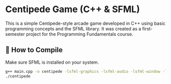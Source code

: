 # Centipede Game (C++ & SFML)

This is a simple Centipede-style arcade game developed in C++ using basic programming concepts and the SFML library. It was created as a first-semester project for the Programming Fundamentals course.

## 🔧 How to Compile

Make sure SFML is installed on your system.

```bash
g++ main.cpp -o centipede -lsfml-graphics -lsfml-audio -lsfml-window -lsfml-system
./centipede
